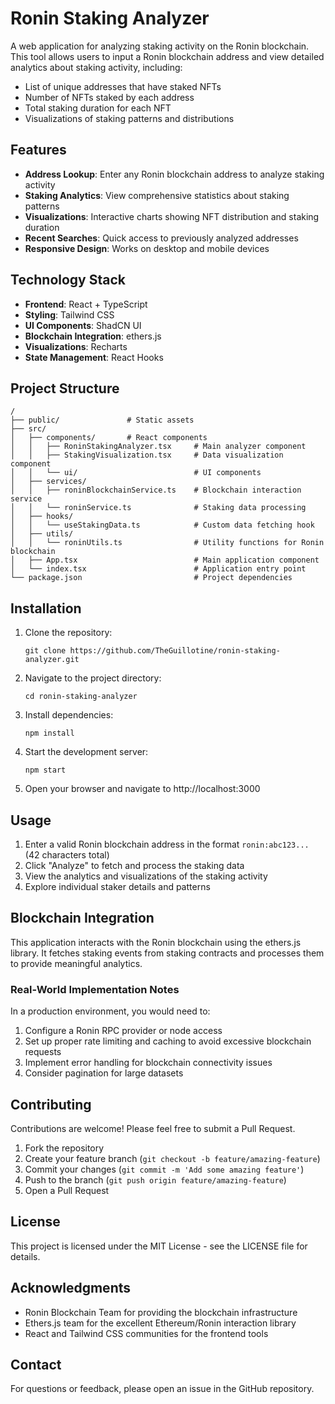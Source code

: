 # Ronin Staking Analyzer

A web application for analyzing staking activity on the Ronin blockchain. This tool allows users to input a Ronin blockchain address and view detailed analytics about staking activity, including:

- List of unique addresses that have staked NFTs
- Number of NFTs staked by each address
- Total staking duration for each NFT
- Visualizations of staking patterns and distributions

## Features

- **Address Lookup**: Enter any Ronin blockchain address to analyze staking activity
- **Staking Analytics**: View comprehensive statistics about staking patterns
- **Visualizations**: Interactive charts showing NFT distribution and staking duration
- **Recent Searches**: Quick access to previously analyzed addresses
- **Responsive Design**: Works on desktop and mobile devices

## Technology Stack

- **Frontend**: React + TypeScript
- **Styling**: Tailwind CSS
- **UI Components**: ShadCN UI
- **Blockchain Integration**: ethers.js
- **Visualizations**: Recharts
- **State Management**: React Hooks

## Project Structure

```
/
├── public/               # Static assets
├── src/
│   ├── components/       # React components
│   │   ├── RoninStakingAnalyzer.tsx     # Main analyzer component
│   │   ├── StakingVisualization.tsx     # Data visualization component
│   │   └── ui/                          # UI components
│   ├── services/
│   │   ├── roninBlockchainService.ts    # Blockchain interaction service
│   │   └── roninService.ts              # Staking data processing
│   ├── hooks/
│   │   └── useStakingData.ts            # Custom data fetching hook
│   ├── utils/
│   │   └── roninUtils.ts                # Utility functions for Ronin blockchain
│   ├── App.tsx                          # Main application component
│   └── index.tsx                        # Application entry point
└── package.json                         # Project dependencies
```

## Installation

1. Clone the repository:
   ```
   git clone https://github.com/TheGuillotine/ronin-staking-analyzer.git
   ```

2. Navigate to the project directory:
   ```
   cd ronin-staking-analyzer
   ```

3. Install dependencies:
   ```
   npm install
   ```

4. Start the development server:
   ```
   npm start
   ```

5. Open your browser and navigate to http://localhost:3000

## Usage

1. Enter a valid Ronin blockchain address in the format `ronin:abc123...` (42 characters total)
2. Click "Analyze" to fetch and process the staking data
3. View the analytics and visualizations of the staking activity
4. Explore individual staker details and patterns

## Blockchain Integration

This application interacts with the Ronin blockchain using the ethers.js library. It fetches staking events from staking contracts and processes them to provide meaningful analytics. 

### Real-World Implementation Notes

In a production environment, you would need to:

1. Configure a Ronin RPC provider or node access
2. Set up proper rate limiting and caching to avoid excessive blockchain requests
3. Implement error handling for blockchain connectivity issues
4. Consider pagination for large datasets

## Contributing

Contributions are welcome! Please feel free to submit a Pull Request.

1. Fork the repository
2. Create your feature branch (`git checkout -b feature/amazing-feature`)
3. Commit your changes (`git commit -m 'Add some amazing feature'`)
4. Push to the branch (`git push origin feature/amazing-feature`)
5. Open a Pull Request

## License

This project is licensed under the MIT License - see the LICENSE file for details.

## Acknowledgments

- Ronin Blockchain Team for providing the blockchain infrastructure
- Ethers.js team for the excellent Ethereum/Ronin interaction library
- React and Tailwind CSS communities for the frontend tools

## Contact

For questions or feedback, please open an issue in the GitHub repository.